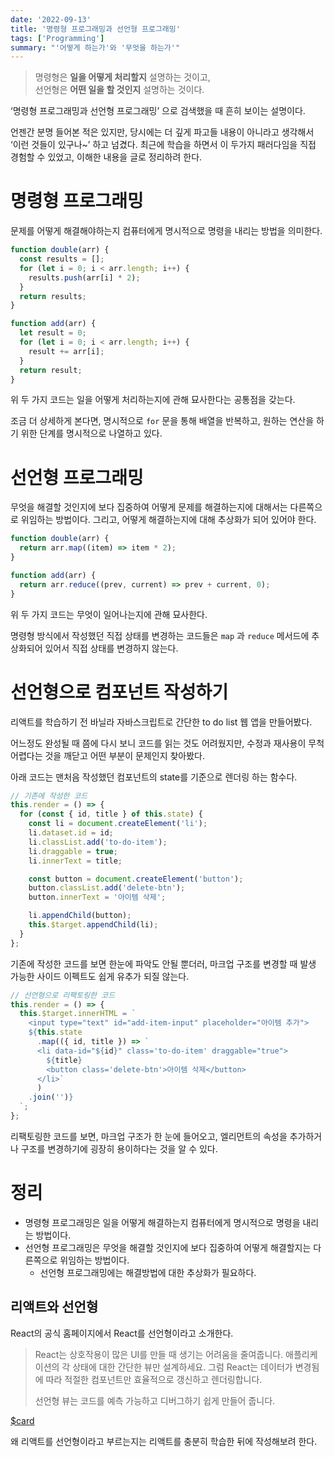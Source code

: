 ```yaml
---
date: '2022-09-13'
title: '명령형 프로그래밍과 선언형 프로그래밍'
tags: ['Programming']
summary: "'어떻게 하는가'와 '무엇을 하는가'"
---
```


> 명령형은 **일을 어떻게 처리할지** 설명하는 것이고,<br />
> 선언형은 **어떤 일을 할 것인지** 설명하는 것이다.


‘명령형 프로그래밍과 선언형 프로그래밍’ 으로 검색했을 때 흔히 보이는 설명이다.

언젠간 분명 들어본 적은 있지만, 당시에는 더 깊게 파고들 내용이 아니라고 생각해서 ‘이런 것들이 있구나~’ 하고 넘겼다. 최근에 학습을 하면서 이 두가지 패러다임을 직접 경험할 수 있었고, 이해한 내용을 글로 정리하려 한다.

# 명령형 프로그래밍

문제를 어떻게 해결해야하는지 컴퓨터에게 명시적으로 명령을 내리는 방법을 의미한다.

```jsx
function double(arr) {
  const results = [];
  for (let i = 0; i < arr.length; i++) {
    results.push(arr[i] * 2);
  }
  return results;
}

function add(arr) {
  let result = 0;
  for (let i = 0; i < arr.length; i++) {
    result += arr[i];
  }
  return result;
}
```

위 두 가지 코드는 일을 어떻게 처리하는지에 관해 묘사한다는 공통점을 갖는다.

조금 더 상세하게 본다면, 명시적으로 `for` 문을 통해 배열을 반복하고, 원하는 연산을 하기 위한 단계를 명시적으로 나열하고 있다.

# 선언형 프로그래밍

무엇을 해결할 것인지에 보다 집중하여 어떻게 문제를 해결하는지에 대해서는 다른쪽으로 위임하는 방법이다. 그리고, 어떻게 해결하는지에 대해 추상화가 되어 있어야 한다.

```jsx
function double(arr) {
  return arr.map((item) => item * 2);
}

function add(arr) {
  return arr.reduce((prev, current) => prev + current, 0);
}
```

위 두 가지 코드는 무엇이 일어나는지에 관해 묘사한다.

명령형 방식에서 작성했던 직접 상태를 변경하는 코드들은 `map` 과 `reduce` 메서드에 추상화되어 있어서 직접 상태를 변경하지 않는다.

# 선언형으로 컴포넌트 작성하기

리액트를 학습하기 전 바닐라 자바스크립트로 간단한 to do list 웹 앱을 만들어봤다.

어느정도 완성될 때 쯤에 다시 보니 코드를 읽는 것도 어려웠지만, 수정과 재사용이 무척 어렵다는 것을 깨닫고 어떤 부분이 문제인지 찾아봤다.

아래 코드는 맨처음 작성했던 컴포넌트의 state를 기준으로 렌더링 하는 함수다.

```jsx
// 기존에 작성한 코드
this.render = () => {
  for (const { id, title } of this.state) {
    const li = document.createElement('li');
    li.dataset.id = id;
    li.classList.add('to-do-item');
    li.draggable = true;
    li.innerText = title;

    const button = document.createElement('button');
    button.classList.add('delete-btn');
    button.innerText = '아이템 삭제';

    li.appendChild(button);
    this.$target.appendChild(li);
  }
};
```

기존에 작성한 코드를 보면 한눈에 파악도 안될 뿐더러, 마크업 구조를 변경할 때 발생 가능한 사이드 이펙트도 쉽게 유추가 되질 않는다.

```jsx
// 선언형으로 리팩토링한 코드
this.render = () => {
  this.$target.innerHTML = `
    <input type="text" id="add-item-input" placeholder="아이템 추가">
    ${this.state
      .map(({ id, title }) => `
      <li data-id="${id}" class='to-do-item' draggable="true">
        ${title}
        <button class='delete-btn'>아이템 삭제</button>
      </li>`
      )
    .join('')}
  `;
};
```

리팩토링한 코드를 보면, 마크업 구조가 한 눈에 들어오고, 엘리먼트의 속성을 추가하거나 구조를 변경하기에 굉장히 용이하다는 것을 알 수 있다.

# 정리

- 명령형 프로그래밍은 일을 어떻게 해결하는지 컴퓨터에게 명시적으로 명령을 내리는 방법이다.
- 선언형 프로그래밍은 무엇을 해결할 것인지에 보다 집중하여 어떻게 해결할지는 다른쪽으로 위임하는 방법이다.
  - 선언형 프로그래밍에는 해결방법에 대한 추상화가 필요하다.

## 리액트와 선언형

React의 공식 홈페이지에서 React를 선언형이라고 소개한다.

> React는 상호작용이 많은 UI를 만들 때 생기는 어려움을 줄여줍니다. 애플리케이션의 각 상태에 대한 간단한 뷰만 설계하세요. 그럼 React는 데이터가 변경됨에 따라 적절한 컴포넌트만 효율적으로 갱신하고 렌더링합니다. 
> 
> 선언형 뷰는 코드를 예측 가능하고 디버그하기 쉽게 만들어 줍니다.

[$card](https://ko.reactjs.org)

왜 리액트를 선언형이라고 부르는지는 리액트를 충분히 학습한 뒤에 작성해보려 한다.
